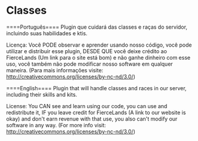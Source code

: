 # Classes

====Português====
Plugin que cuidará das classes e raças do servidor, incluindo suas habilidades e ktis.

Licença: Você PODE observar e aprender usando nosso código, você pode utilizar e distribuir esse plugin, DESDE QUE você deixe crédito ao FierceLands (Um link para o site está bom) e não ganhe dinheiro com esse uso, você também não pode modificar nosso software em qualquer maneira. (Para mais informações visite: http://creativecommons.org/licenses/by-nc-nd/3.0/)

====English====
Plugin that will handle classes and races in our server, including their skills and kits.

License: You CAN see and learn using our code, you can use and redistribute it, IF you leave credit for FierceLands (A link to our website is okay) and don't earn revenue with that use, you also can't modify our software in any way. (For more info visit: http://creativecommons.org/licenses/by-nc-nd/3.0/)
